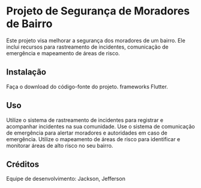 # Projeto de Segurança de Moradores de Bairro
Este projeto visa melhorar a segurança dos moradores de um bairro. Ele inclui recursos para rastreamento de incidentes, comunicação de emergência e mapeamento de áreas de risco.

## Instalação
Faça o download do código-fonte do projeto.
frameworks Flutter.

## Uso
Utilize o sistema de rastreamento de incidentes para registrar e acompanhar incidentes na sua comunidade.
Use o sistema de comunicação de emergência para alertar moradores e autoridades em caso de emergência.
Utilize o mapeamento de áreas de risco para identificar e monitorar áreas de alto risco no seu bairro.


## Créditos
Equipe de desenvolvimento: Jackson, Jefferson